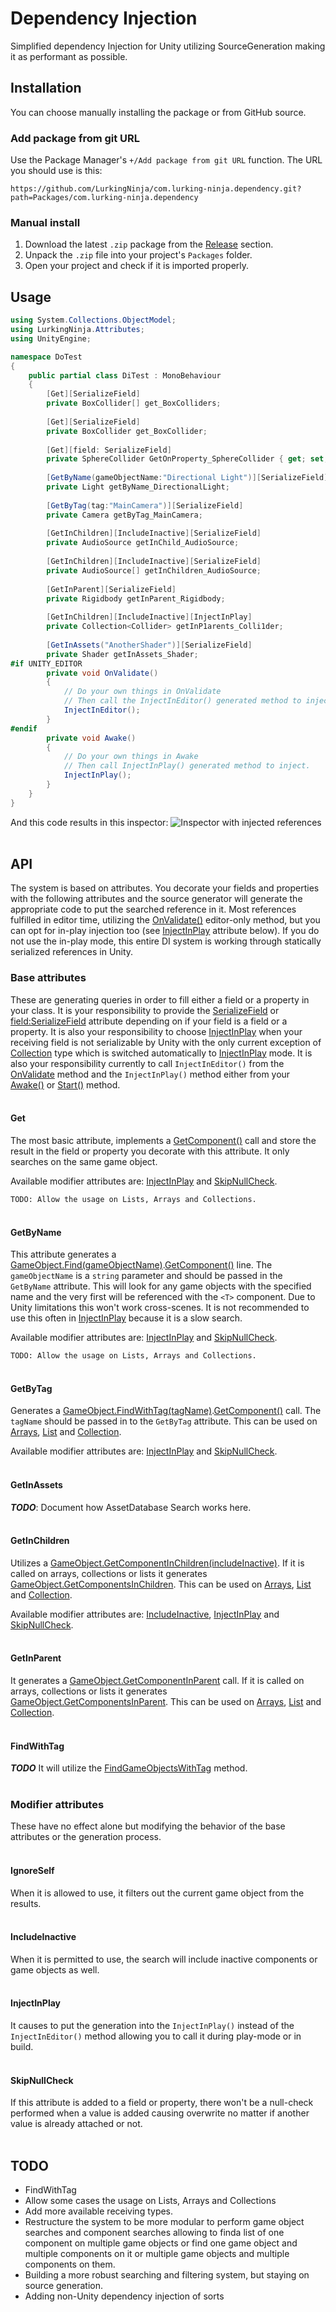 # Dependency Injection
Simplified dependency Injection for Unity utilizing SourceGeneration making it as performant as possible.

## Installation
You can choose manually installing the package or from GitHub source.

### Add package from git URL
Use the Package Manager's ```+/Add package from git URL``` function.
The URL you should use is this:
```
https://github.com/LurkingNinja/com.lurking-ninja.dependency.git?path=Packages/com.lurking-ninja.dependency
```

### Manual install
1. Download the latest ```.zip``` package from the [Release](https://github.com/LurkingNinja/com.lurking-ninja.dependency/releases) section.
2. Unpack the ```.zip``` file into your project's ```Packages``` folder.
3. Open your project and check if it is imported properly.

## Usage
```csharp
using System.Collections.ObjectModel;
using LurkingNinja.Attributes;
using UnityEngine;

namespace DoTest
{
    public partial class DiTest : MonoBehaviour
    {
        [Get][SerializeField]
        private BoxCollider[] get_BoxColliders;
        
        [Get][SerializeField]
        private BoxCollider get_BoxCollider;
        
        [Get][field: SerializeField]
        private SphereCollider GetOnProperty_SphereCollider { get; set; }
        
        [GetByName(gameObjectName:"Directional Light")][SerializeField]
        private Light getByName_DirectionalLight;
        
        [GetByTag(tag:"MainCamera")][SerializeField]
        private Camera getByTag_MainCamera;
        
        [GetInChildren][IncludeInactive][SerializeField]
        private AudioSource getInChild_AudioSource;
        
        [GetInChildren][IncludeInactive][SerializeField]
        private AudioSource[] getInChildren_AudioSource;
               
        [GetInParent][SerializeField]
        private Rigidbody getInParent_Rigidbody;
        
        [GetInChildren][IncludeInactive][InjectInPlay]
        private Collection<Collider> getInP1arents_Colli1der;
        
        [GetInAssets("AnotherShader")][SerializeField]
        private Shader getInAssets_Shader;
#if UNITY_EDITOR 
        private void OnValidate()
        {
            // Do your own things in OnValidate
            // Then call the InjectInEditor() generated method to inject.
            InjectInEditor();
        }
#endif
        private void Awake()
        {
            // Do your own things in Awake
            // Then call InjectInPlay() generated method to inject.
            InjectInPlay();
        }
    }
}
```
And this code results in this inspector:
![Inspector with injected references](docs/inspector.png)
<br>
<br>
## API
The system is based on attributes. You decorate your fields and properties with the following attributes and
the source generator will generate the appropriate code to put the searched reference in it.
Most references fulfilled in editor time, utilizing the [OnValidate()](https://docs.unity3d.com/ScriptReference/MonoBehaviour.OnValidate.html) editor-only method, but you can opt for
in-play injection too (see [InjectInPlay](#injectinplay) attribute below).
If you do not use the in-play mode, this entire DI system is working through statically serialized references in Unity.

### Base attributes
These are generating queries in order to fill either a field or a property in your class.
It is your responsibility to provide the [SerializeField](https://docs.unity3d.com/ScriptReference/SerializeField.html) or [field:SerializeField](https://forum.unity.com/threads/c-7-3-field-serializefield-support.573988/) attribute depending on
if your field is a field or a property. It is also your responsibility to choose [InjectInPlay](#injectinplay) when your receiving
field is not serializable by Unity  with the only current exception of [Collection<T>](https://learn.microsoft.com/en-us/dotnet/api/system.collections.objectmodel.collection-1?view=netstandard-2.1) type  which is switched
automatically to [InjectInPlay](#injectinplay) mode.
It is also your responsibility currently to call ```InjectInEditor()``` from the [OnValidate](https://docs.unity3d.com/ScriptReference/MonoBehaviour.OnValidate.html)
method and the ```InjectInPlay()``` method either from your [Awake()](https://docs.unity3d.com/ScriptReference/MonoBehaviour.Awake.html) or [Start()](https://docs.unity3d.com/ScriptReference/MonoBehaviour.Start.html) method.
<br>
<br>
#### Get
The most basic attribute, implements a [GetComponent<T>()](https://docs.unity3d.com/ScriptReference/GameObject.GetComponent.html) call and store the result in the field or property you
decorate with this attribute. It only searches on the same game object.

Available modifier attributes are: [InjectInPlay](#injectinplay) and [SkipNullCheck](#skipnullcheck).

```TODO: Allow the usage on Lists, Arrays and Collections.```
<br>
<br>
#### GetByName
This attribute generates a [GameObject.Find(gameObjectName)](https://docs.unity3d.com/ScriptReference/GameObject.Find.html).[GetComponent<T>()](https://docs.unity3d.com/ScriptReference/GameObject.GetComponent.html) line. The ```gameObjectName``` is a
```string``` parameter and should be passed in the ```GetByName``` attribute.
This will look for any game objects with the specified name and the very first will be referenced with
the ```<T>``` component. Due to Unity limitations this won't work cross-scenes. It is not recommended to use this
often in [InjectInPlay](#injectinplay) because it is a slow search. 

Available modifier attributes are: [InjectInPlay](#injectinplay) and [SkipNullCheck](#skipnullcheck).

```TODO: Allow the usage on Lists, Arrays and Collections.```
<br>
<br>
#### GetByTag
Generates a [GameObject.FindWithTag(tagName)](https://docs.unity3d.com/ScriptReference/GameObject.FindWithTag.html).[GetComponent<T>()](https://docs.unity3d.com/ScriptReference/GameObject.GetComponent.html) call. The ```tagName``` should be passed in to the 
```GetByTag``` attribute.
This can be used on [Arrays](https://learn.microsoft.com/en-us/dotnet/csharp/language-reference/builtin-types/arrays), [List<T>](https://learn.microsoft.com/en-us/dotnet/api/system.collections.generic.list-1?view=netstandard-2.1) and [Collection<T>](https://learn.microsoft.com/en-us/dotnet/api/system.collections.objectmodel.collection-1?view=netstandard-2.1).

Available modifier attributes are: [InjectInPlay](#injectinplay) and [SkipNullCheck](#skipnullcheck).
<br>
<br>
#### GetInAssets
***TODO***: Document how AssetDatabase Search works here. 
<br>
<br>
#### GetInChildren
Utilizes a [GameObject.GetComponentInChildren<T>(includeInactive)](https://docs.unity3d.com/ScriptReference/Component.GetComponentInChildren.html).
If it is called on arrays, collections or lists it generates [GameObject.GetComponentsInChildren](https://docs.unity3d.com/ScriptReference/Component.GetComponentsInChildren.html).
This can be used on [Arrays](https://learn.microsoft.com/en-us/dotnet/csharp/language-reference/builtin-types/arrays), [List<T>](https://learn.microsoft.com/en-us/dotnet/api/system.collections.generic.list-1?view=netstandard-2.1) and [Collection<T>](https://learn.microsoft.com/en-us/dotnet/api/system.collections.objectmodel.collection-1?view=netstandard-2.1).

Available modifier attributes are: [IncludeInactive](#includeinactive), [InjectInPlay](#injectinplay) and [SkipNullCheck](#skipnullcheck).
<br>
<br>
#### GetInParent
It generates a [GameObject.GetComponentInParent](https://docs.unity3d.com/ScriptReference/GameObject.GetComponentInParent.html) call.
If it is called on arrays, collections or lists it generates [GameObject.GetComponentsInParent](https://docs.unity3d.com/ScriptReference/GameObject.GetComponentsInParent.html).
This can be used on [Arrays](https://learn.microsoft.com/en-us/dotnet/csharp/language-reference/builtin-types/arrays), [List<T>](https://learn.microsoft.com/en-us/dotnet/api/system.collections.generic.list-1?view=netstandard-2.1) and [Collection<T>](https://learn.microsoft.com/en-us/dotnet/api/system.collections.objectmodel.collection-1?view=netstandard-2.1).
<br>
<br>

#### FindWithTag
***TODO*** It will utilize the [FindGameObjectsWithTag](https://docs.unity3d.com/ScriptReference/GameObject.FindGameObjectsWithTag.html) method.
<br>
<br>
### Modifier attributes
These have no effect alone but modifying the behavior of the base attributes or the generation process.
<br>
<br>
#### IgnoreSelf
When  it is allowed to use, it filters out the current game object from the results.
<br>
<br>
#### IncludeInactive
When it is permitted to use, the search will include inactive components or game objects as well.
<br>
<br>
#### InjectInPlay
It causes to put the generation into the ```InjectInPlay()``` instead of the ```InjectInEditor()``` method allowing you
to call it during play-mode or in build.
<br>
<br>
#### SkipNullCheck
If this attribute is added to a field or property, there won't be a null-check performed when a value is added  causing
overwrite no matter if another value is already attached or not.
<br>
<br>
## TODO
- FindWithTag
- Allow some cases the usage on Lists, Arrays and Collections
- Add more available receiving types.
- Restructure the system to be more modular to perform game object searches and component searches allowing to finda list of one component on multiple game objects or find one game object and multiple components on it or multiple game objects and multiple components on them.
- Building a more robust searching and filtering system, but staying on source generation.
- Adding non-Unity dependency injection of sorts